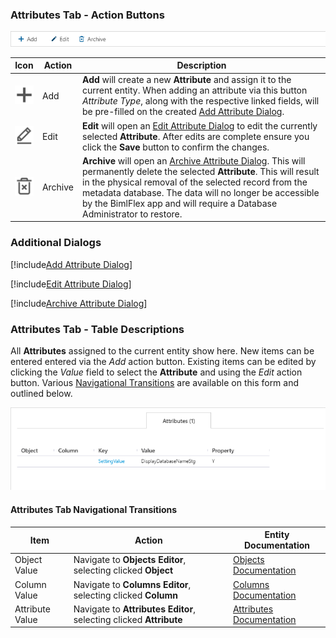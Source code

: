 ### Attributes Tab - Action Buttons  

<img
    src="images/bimlflex-app-tab-attributes-actions.png"
    class="border-image"
    title="Attributes Tab - Action Buttons"
/>

|Icon|Action|Description|
|-|-|-|
|<div class="icon-col m-5"><img src="images/svg-icons/add.svg" /></div>|<span class="nowrap-col m-5">Add</span>|**Add** will create a new **Attribute** and assign it to the current entity.  When adding an attribute via this button *Attribute Type*, along with the respective linked fields, will be pre-filled on the created [Add Attribute Dialog](#Add-Attribute-Dialog). |
|<div class="icon-col m-5"><img src="images/svg-icons/edit.svg" /></div>|<span class="nowrap-col m-5">Edit</span>|**Edit** will open an [Edit Attribute Dialog](#Edit-Attribute-Dialog) to edit the currently selected **Attribute**. After edits are complete ensure you click the **Save** button to confirm the changes.|
|<div class="icon-col m-5"><img src="images/svg-icons/archive-delete.svg" /></div>|<span class="nowrap-col m-5">Archive</span>| **Archive** will open an [Archive Attribute Dialog](#Archive-Attribute-Dialog). This will permanently delete the selected **Attribute**. This will result in the physical removal of the selected record from the metadata database.  The data will no longer be accessible by the BimlFlex app and will require a Database Administrator to restore.|

### Additional Dialogs  

[!include[Add Attribute Dialog](_dialog-add-attribute.md)]  

[!include[Edit Attribute Dialog](_dialog-edit-attribute.md)]  

[!include[Archive Attribute Dialog](_dialog-archive-attribute-list.md)]

### Attributes Tab - Table Descriptions  

All **Attributes** assigned to the current entity show here.  New items can be entered entered via the *Add* action button.  Existing items can be edited by clicking the *Value* field to select the **Attribute** and using the *Edit* action button.  Various [Navigational Transitions](#Attributes-Tab-Navigational-Transitions) are available on this form and outlined below.  

<img
    src="images/bimlflex-app-tab-attributes-table.png"
    class="border-image"
    title="Attributes Tab - Table Descriptions"
/>

#### Attributes Tab Navigational Transitions  

|Item|Action|Entity Documentation|
|-|-|-|
|Object Value|Navigate to **Objects Editor**, selecting clicked **Object**|[Objects Documentation](objects.md)
|Column Value|Navigate to **Columns Editor**, selecting clicked **Column**|[Columns Documentation](columns.md)
|Attribute Value|Navigate to **Attributes Editor**, selecting clicked **Attribute**|[Attributes Documentation](attributes.md)

